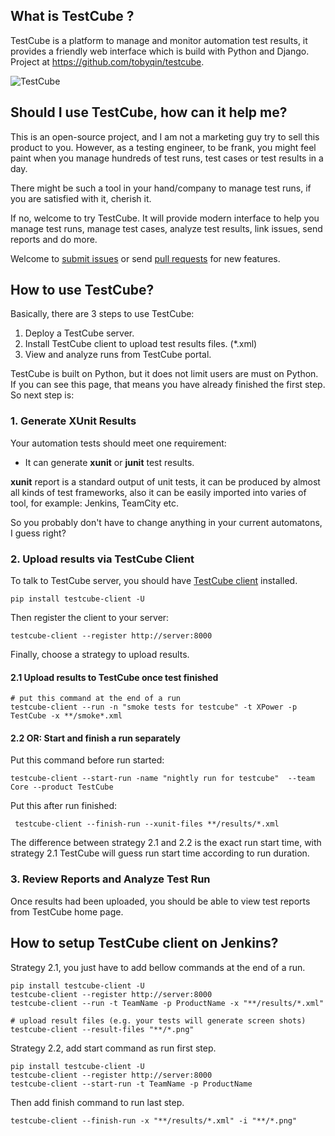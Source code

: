 ## What is TestCube ?

TestCube is a platform to manage and monitor automation test results, it provides a friendly web interface which is build with Python and Django. Project at https://github.com/tobyqin/testcube.

![TestCube](/static/images/testcube-overview.png)

## Should I use TestCube, how can it help me?

This is an open-source project, and I am not a marketing guy try to sell this product to you. However, as a testing engineer, to be frank, you might feel paint when you manage hundreds of test runs, test cases or test results in a day.

There might be such a tool in your hand/company to manage test runs, if you are satisfied with it, cherish it.

If no, welcome to try TestCube. It will provide modern interface to help you manage test runs, manage test cases, analyze test results, link issues, send reports and do more. 

Welcome to [submit issues](https://github.com/tobyqin/testcube/issues) or send [pull requests](https://github.com/tobyqin/testcube/pulls) for new features.

## How to use TestCube?

Basically, there are 3 steps to use TestCube:

1. Deploy a TestCube server.
2. Install TestCube client to upload test results files. (*.xml)
3. View and analyze runs from TestCube portal.

TestCube is built on Python, but it does not limit users are must on Python. If you can see this page, that means you have already finished the first step. So next step is:

### 1. Generate XUnit Results

Your automation tests should meet one requirement:

- It can generate **xunit**  or **junit** test results.

**xunit** report is a standard output of unit tests, it can be produced by almost all kinds of test frameworks, also it can be easily imported into varies of tool, for example: Jenkins, TeamCity etc.

So you probably don't have to change anything in your current automatons, I guess right? 

### 2. Upload results via TestCube Client

To talk to TestCube server, you should have [TestCube client](https://github.com/tobyqin/testcube-client) installed.

```
pip install testcube-client -U
```

Then register the client to your server:

```
testcube-client --register http://server:8000
```

Finally, choose a strategy to upload results.

#### 2.1 Upload results to TestCube once test finished

```
# put this command at the end of a run
testcube-client --run -n "smoke tests for testcube" -t XPower -p TestCube -x **/smoke*.xml
```

#### 2.2 OR: Start and finish a run separately

Put this command before run started:

```
testcube-client --start-run -name "nightly run for testcube"  --team Core --product TestCube
```

Put this after run finished:

```
 testcube-client --finish-run --xunit-files **/results/*.xml
```

The difference between strategy 2.1 and 2.2 is the exact run start time, with strategy 2.1 TestCube will guess run start time according to run duration.

### 3. Review Reports and Analyze Test Run

Once results had been uploaded, you should be able to view test reports from TestCube home page.


## How to setup TestCube client on Jenkins?

Strategy 2.1, you just have to add bellow commands at the end of a run.

```
pip install testcube-client -U
testcube-client --register http://server:8000
testcube-client --run -t TeamName -p ProductName -x "**/results/*.xml"

# upload result files (e.g. your tests will generate screen shots)
testcube-client --result-files "**/*.png"
```

Strategy 2.2, add start command as run first step.

```
pip install testcube-client -U
testcube-client --register http://server:8000
testcube-client --start-run -t TeamName -p ProductName
```

Then add finish command to run last step.

```
testcube-client --finish-run -x "**/results/*.xml" -i "**/*.png"
```
